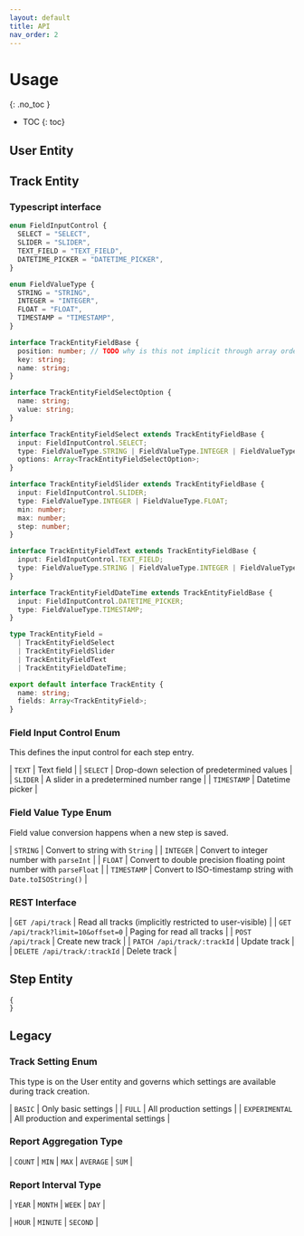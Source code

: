 ```yaml
---
layout: default
title: API
nav_order: 2
---
```


<!-- prettier-ignore-start -->
# Usage
{: .no_toc }
<!-- prettier-ignore-end -->

<!-- prettier-ignore -->
- TOC
{: toc}

## User Entity

## Track Entity

### Typescript interface

```typescript
enum FieldInputControl {
  SELECT = "SELECT",
  SLIDER = "SLIDER",
  TEXT_FIELD = "TEXT_FIELD",
  DATETIME_PICKER = "DATETIME_PICKER",
}

enum FieldValueType {
  STRING = "STRING",
  INTEGER = "INTEGER",
  FLOAT = "FLOAT",
  TIMESTAMP = "TIMESTAMP",
}

interface TrackEntityFieldBase {
  position: number; // TODO why is this not implicit through array ordering?
  key: string;
  name: string;
}

interface TrackEntityFieldSelectOption {
  name: string;
  value: string;
}

interface TrackEntityFieldSelect extends TrackEntityFieldBase {
  input: FieldInputControl.SELECT;
  type: FieldValueType.STRING | FieldValueType.INTEGER | FieldValueType.FLOAT;
  options: Array<TrackEntityFieldSelectOption>;
}

interface TrackEntityFieldSlider extends TrackEntityFieldBase {
  input: FieldInputControl.SLIDER;
  type: FieldValueType.INTEGER | FieldValueType.FLOAT;
  min: number;
  max: number;
  step: number;
}

interface TrackEntityFieldText extends TrackEntityFieldBase {
  input: FieldInputControl.TEXT_FIELD;
  type: FieldValueType.STRING | FieldValueType.INTEGER | FieldValueType.FLOAT;
}

interface TrackEntityFieldDateTime extends TrackEntityFieldBase {
  input: FieldInputControl.DATETIME_PICKER;
  type: FieldValueType.TIMESTAMP;
}

type TrackEntityField =
  | TrackEntityFieldSelect
  | TrackEntityFieldSlider
  | TrackEntityFieldText
  | TrackEntityFieldDateTime;

export default interface TrackEntity {
  name: string;
  fields: Array<TrackEntityField>;
}
```

### Field Input Control Enum

This defines the input control for each step entry.

| `TEXT` | Text field |
| `SELECT` | Drop-down selection of predetermined values |
| `SLIDER` | A slider in a predetermined number range |
| `TIMESTAMP` | Datetime picker |

### Field Value Type Enum

Field value conversion happens when a new step is saved.

| `STRING` | Convert to string with `String` |
| `INTEGER` | Convert to integer number with `parseInt` |
| `FLOAT` | Convert to double precision floating point number with `parseFloat` |
| `TIMESTAMP` | Convert to ISO-timestamp string with `Date.toISOString()` |

### REST Interface

| `GET /api/track` | Read all tracks (implicitly restricted to user-visible) |
| `GET /api/track?limit=10&offset=0` | Paging for read all tracks |
| `POST /api/track` | Create new track |
| `PATCH /api/track/:trackId` | Update track |
| `DELETE /api/track/:trackId` | Delete track |

## Step Entity

```
{
}
```

## Legacy

### Track Setting Enum

This type is on the User entity and governs which settings are available during track creation.

| `BASIC` | Only basic settings |
| `FULL` | All production settings |
| `EXPERIMENTAL` | All production and experimental settings |

### Report Aggregation Type

| `COUNT` | `MIN` | `MAX` | `AVERAGE` | `SUM` |

### Report Interval Type

| `YEAR` | `MONTH` | `WEEK` | `DAY` |

| `HOUR` | `MINUTE` | `SECOND` |

<!--
### [TODO] Field Display Type

This defines the way the field information is displayed to the user.
For example if we know a field to be currency, we could add a suffix here so that instead of just the number they see `123,00€`.

- `CURRENCY?`
-->
